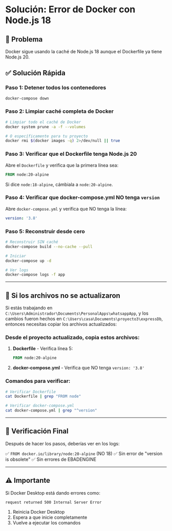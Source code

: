 # Solución: Error de Docker con Node.js 18

## 🔴 Problema
Docker sigue usando la caché de Node.js 18 aunque el Dockerfile ya tiene Node.js 20.

## ✅ Solución Rápida

### Paso 1: Detener todos los contenedores
```bash
docker-compose down
```

### Paso 2: Limpiar caché completa de Docker
```bash
# Limpiar todo el caché de Docker
docker system prune -a -f --volumes

# O específicamente para tu proyecto
docker rmi $(docker images -q) 2>/dev/null || true
```

### Paso 3: Verificar que el Dockerfile tenga Node.js 20
Abre el `Dockerfile` y verifica que la primera línea sea:
```dockerfile
FROM node:20-alpine
```

Si dice `node:18-alpine`, cámbiala a `node:20-alpine`.

### Paso 4: Verificar que docker-compose.yml NO tenga `version`
Abre `docker-compose.yml` y verifica que NO tenga la línea:
```yaml
version: '3.8'
```

### Paso 5: Reconstruir desde cero
```bash
# Reconstruir SIN caché
docker-compose build --no-cache --pull

# Iniciar
docker-compose up -d

# Ver logs
docker-compose logs -f app
```

---

## 🔄 Si los archivos no se actualizaron

Si estás trabajando en `C:\Users\Administrador\Documents\PersonalApps\whatsappApp`, 
y los cambios fueron hechos en `C:\Users\casa\Documents\proyecto3\expressDb`, 
entonces necesitas copiar los archivos actualizados:

### Desde el proyecto actualizado, copia estos archivos:

1. **Dockerfile** - Verifica línea 5:
   ```dockerfile
   FROM node:20-alpine
   ```

2. **docker-compose.yml** - Verifica que NO tenga `version: '3.8'`

### Comandos para verificar:

```bash
# Verificar Dockerfile
cat Dockerfile | grep "FROM node"

# Verificar docker-compose.yml
cat docker-compose.yml | grep "^version"
```

---

## 🎯 Verificación Final

Después de hacer los pasos, deberías ver en los logs:

✅ `FROM docker.io/library/node:20-alpine` (NO 18)
✅ Sin error de "version is obsolete"
✅ Sin errores de EBADENGINE

---

## ⚠️ Importante

Si Docker Desktop está dando errores como:
```
request returned 500 Internal Server Error
```

1. Reinicia Docker Desktop
2. Espera a que inicie completamente
3. Vuelve a ejecutar los comandos

